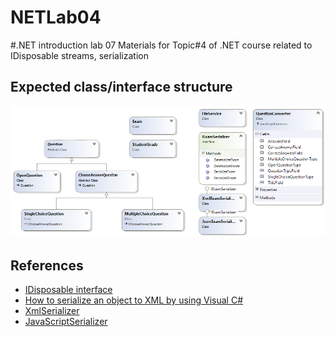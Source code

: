 # NETLab04
#.NET introduction lab 07
Materials for Topic#4 of .NET course related to IDisposable streams, serialization

Expected class/interface structure
----------------------------------
![Calculator Class Structure diagram](https://github.com/plbo/NETLab07/blob/master/Exams.png)

References
----------
* [IDisposable interface](https://msdn.microsoft.com/en-us/library/system.idisposable%28v=vs.110%29.aspx)
* [How to serialize an object to XML by using Visual C#](http://support.microsoft.com/pl-pl/kb/815813)
* [XmlSerializer](https://msdn.microsoft.com/en-us/library/system.xml.serialization.xmlserializer%28v=vs.110%29.aspx)
* [JavaScriptSerializer](https://msdn.microsoft.com/en-us/library/system.web.script.serialization.javascriptserializer(v=vs.110).aspx)
